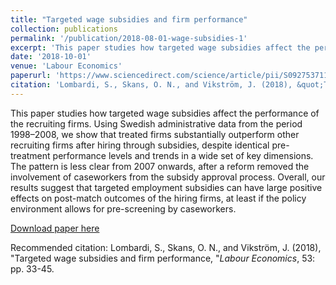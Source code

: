 ```yaml
---
title: "Targeted wage subsidies and firm performance"
collection: publications
permalink: '/publication/2018-08-01-wage-subsidies-1'
excerpt: 'This paper studies how targeted wage subsidies affect the performance of the recruiting firms. Using Swedish administrative data from the period 1998–2008, we show that treated firms substantially outperform other recruiting firms after hiring through subsidies, despite identical pre-treatment performance levels and trends in a wide set of key dimensions. The pattern is less clear from 2007 onwards, after a reform removed the involvement of caseworkers from the subsidy approval process. Overall, our results suggest that targeted employment subsidies can have large positive effects on post-match outcomes of the hiring firms, at least if the policy environment allows for pre-screening by caseworkers.'
date: '2018-10-01'
venue: 'Labour Economics'
paperurl: 'https://www.sciencedirect.com/science/article/pii/S0927537118300320'
citation: 'Lombardi, S., Skans, O. N., and Vikström, J. (2018), &quot;Targeted wage subsidies and firm performance&quot; <i>Labour Economics</i>. 53: pp. 33-45.'
---
```


This paper studies how targeted wage subsidies affect the performance of the recruiting firms. Using Swedish administrative data from the period 1998–2008, we show that treated firms substantially outperform other recruiting firms after hiring through subsidies, despite identical pre-treatment performance levels and trends in a wide set of key dimensions. The pattern is less clear from 2007 onwards, after a reform removed the involvement of caseworkers from the subsidy approval process. Overall, our results suggest that targeted employment subsidies can have large positive effects on post-match outcomes of the hiring firms, at least if the policy environment allows for pre-screening by caseworkers.

[Download paper here](https://www.sciencedirect.com/science/article/pii/S0927537118300320)

Recommended citation: Lombardi, S., Skans, O. N., and Vikström, J. (2018), 
"Targeted wage subsidies and firm performance, 
"<i>Labour Economics</i>, 
53: pp. 33-45.


